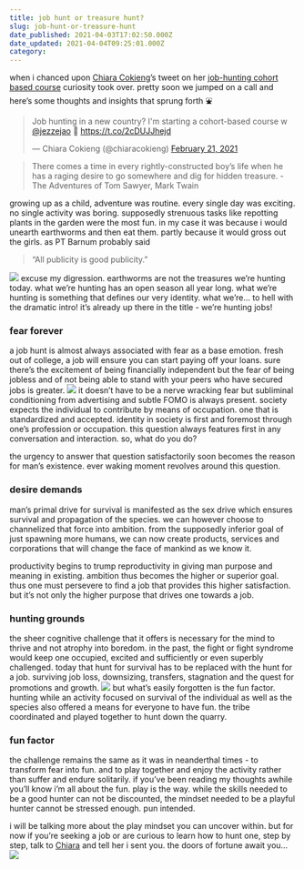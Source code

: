 ```yaml
---
title: job hunt or treasure hunt?
slug: job-hunt-or-treasure-hunt
date_published: 2021-04-03T17:02:50.000Z
date_updated: 2021-04-04T09:25:01.000Z
category: 
---
```

when i chanced upon [Chiara Cokieng](https://chiaracokieng.com/)’s tweet on her [job-hunting cohort based course](https://twitter.com/chiaracokieng/status/1363428702760108034?s=21) 
curiosity took over. pretty soon we jumped on a call and here’s some thoughts and insights that sprung forth ⛲️
<blockquote class="twitter-tweet" data-theme="dark"><p lang="en" dir="ltr">Job hunting in a new country? I&#39;m starting a cohort-based course w <a href="https://twitter.com/jezzejao?ref_src=twsrc%5Etfw">@jezzejao</a> 👀 <a href="https://t.co/2cDUJJhejd">https://t.co/2cDUJJhejd</a></p>&mdash; Chiara Cokieng (@chiaracokieng) <a href="https://twitter.com/chiaracokieng/status/1363428702760108034?ref_src=twsrc%5Etfw">February 21, 2021</a></blockquote> <script async src="https://platform.twitter.com/widgets.js" charset="utf-8"></script>

> There comes a time in every rightly-constructed boy’s life when he has a raging desire to go somewhere and dig for hidden treasure. - The Adventures of Tom Sawyer, Mark Twain

growing up as a child, adventure was routine. every single day was exciting. no single activity was boring. supposedly strenuous tasks like repotting plants in the garden were the most fun. in my case it was because i would unearth earthworms and then eat them. partly because it would gross out the girls. as PT Barnum probably said 

> “All publicity is good publicity.”

![](https://images.unsplash.com/photo-1612257998531-70e0d0a15f6d?crop=entropy&amp;cs=tinysrgb&amp;fit=max&amp;fm=jpg&amp;ixid=MnwxNDIyNzR8MHwxfHNlYXJjaHwyfHx0cmVhc3VyZSUyMGh1bnR8ZW58MHx8fHwxNjE3NTEwNjAx&amp;ixlib=rb-1.2.1&amp;q=80&amp;w=1080)
excuse my digression. earthworms are not the treasures we’re hunting today. what we’re hunting has an open season all year long. what we’re hunting is something that defines our very identity. what we’re… to hell with the dramatic intro! it’s already up there in the title - we’re hunting jobs!

### fear forever

a job hunt is almost always associated with fear as a base emotion. fresh out of college, a job will ensure you can start paying off your loans. sure there’s the excitement of being financially independent but the fear of being jobless and of not being able to stand with your peers who have secured jobs is greater.
![](https://images.unsplash.com/photo-1611673982975-b68f09c3d9c8?crop=entropy&amp;cs=tinysrgb&amp;fit=max&amp;fm=jpg&amp;ixid=MnwxNDIyNzR8MHwxfHNlYXJjaHw1N3x8ZmVhcnxlbnwwfHx8fDE2MTYwMzk1NzE&amp;ixlib=rb-1.2.1&amp;q=80&amp;w=1080)
it doesn’t have to be a nerve wracking fear but subliminal conditioning from advertising and subtle FOMO is always present. society expects the individual to contribute by means of occupation. one that is standardized and accepted. identity in society is first and foremost through one’s profession or occupation. this question always features first in any conversation and interaction. so, what do you do?

the urgency to answer that question satisfactorily soon becomes the reason for man’s existence. ever waking moment revolves around this question.

### desire demands

man’s primal drive for survival is manifested as the sex drive which ensures survival and propagation of the species. we can however choose to channelized that force into ambition. from the supposedly inferior goal of just spawning more humans, we can now create products, services and corporations that will change the face of mankind as we know it.

productivity begins to trump reproductivity in giving man purpose and meaning in existing. ambition thus becomes the higher or superior goal. thus one must persevere to find a job that provides this higher satisfaction. but it’s not only the higher purpose that drives one towards a job.

### hunting grounds

the sheer cognitive challenge that it offers is necessary for the mind to thrive and not atrophy into boredom. in the past, the fight or fight syndrome would keep one occupied, excited and sufficiently or even superbly challenged. today that hunt for survival has to be replaced with the hunt for a job. surviving job loss, downsizing, transfers, stagnation and the quest for promotions and growth.
![](https://images.unsplash.com/photo-1610748604799-dbec8cc22cd5?crop=entropy&amp;cs=tinysrgb&amp;fit=max&amp;fm=jpg&amp;ixid=MnwxNDIyNzR8MHwxfHNlYXJjaHwxNHx8aHVudGluZ3xlbnwwfHx8fDE2MTYwNDA2Nzg&amp;ixlib=rb-1.2.1&amp;q=80&amp;w=1080)
but what’s easily forgotten is the fun factor. hunting while an activity focused on survival of the individual as well as the species also offered a means for everyone to have fun. the tribe coordinated and played together to hunt down the quarry.

### fun factor

the challenge remains the same as it was in neanderthal times - to transform fear into fun. and to play together and enjoy the activity rather than suffer and endure solitarily. if you’ve been reading my thoughts awhile you’ll know i’m all about the fun. play is the way. while the skills needed to be a good hunter can not be discounted, the mindset needed to be a playful hunter cannot be stressed enough. pun intended.

i will be talking more about the play mindset you can uncover within. but for now if you’re seeking a job or are curious to learn how to hunt one, step by step, talk to [Chiara](https://twitter.com/chiaracokieng) and tell her i sent you. the doors of fortune await you…
![](https://images.unsplash.com/photo-1526328828355-69b01701ca6a?crop=entropy&amp;cs=tinysrgb&amp;fit=max&amp;fm=jpg&amp;ixid=MnwxNDIyNzR8MHwxfHNlYXJjaHwzN3x8aW50ZXJ2aWV3fGVufDB8fHx8MTYxNzUxMDY4NQ&amp;ixlib=rb-1.2.1&amp;q=80&amp;w=1080)
